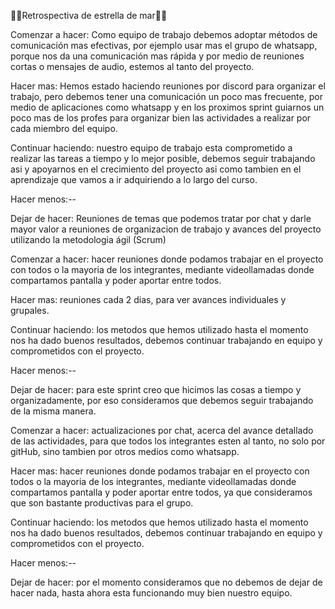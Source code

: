 
🌊💫Retrospectiva de estrella de mar🌊💫

<!-- SPRINT 2 -->
Comenzar a hacer: Como equipo de trabajo debemos adoptar métodos de comunicación mas efectivas, por ejemplo usar mas el grupo de whatsapp, porque nos da una comunicación mas rápida y por medio de reuniones cortas o mensajes de audio, estemos al tanto del proyecto.

Hacer mas: Hemos estado haciendo reuniones por discord para organizar el trabajo, pero debemos tener una comunicación un poco mas frecuente, por medio de aplicaciones como whatsapp y en los proximos sprint guiarnos un poco mas de los profes para organizar bien las actividades a realizar por cada miembro del equipo.

Continuar haciendo: nuestro equipo de trabajo esta comprometido a realizar las tareas a tiempo y lo mejor posible, debemos seguir trabajando asi y apoyarnos en el crecimiento del proyecto asi como tambien en el aprendizaje que vamos a ir adquiriendo a lo largo del curso.

Hacer menos:--

Dejar de hacer: Reuniones de temas que podemos tratar por chat y darle mayor valor a reuniones de organizacion de trabajo y avances del proyecto  utilizando  la metodologia ágil (Scrum)

<!-- SPRINT 3 -->
Comenzar a hacer: hacer reuniones donde podamos trabajar en el proyecto con todos o la mayoria de los integrantes, mediante videollamadas donde compartamos pantalla y poder aportar entre todos.

Hacer mas: reuniones cada 2 dias, para ver avances individuales y grupales.

Continuar haciendo: los metodos que hemos utilizado hasta el momento nos ha dado buenos resultados, debemos continuar trabajando en equipo y comprometidos con el proyecto.

Hacer menos:--

Dejar de hacer: para este sprint creo que hicimos las cosas a tiempo y organizadamente, por eso consideramos que debemos seguir trabajando de la misma manera.

<!-- SPRINT 4 -->
Comenzar a hacer: actualizaciones por chat, acerca del avance detallado de las actividades, para que todos los integrantes esten al tanto, no solo por gitHub, sino tambien por otros medios como whatsapp.

Hacer mas: hacer reuniones donde podamos trabajar en el proyecto con todos o la mayoria de los integrantes, mediante videollamadas donde compartamos pantalla y poder aportar entre todos, ya que consideramos que son bastante productivas para el grupo.

Continuar haciendo: los metodos que hemos utilizado hasta el momento nos ha dado buenos resultados, debemos continuar trabajando en equipo y comprometidos con el proyecto.

Hacer menos:--

Dejar de hacer: por el momento consideramos que no debemos de dejar de hacer nada, hasta ahora esta funcionando muy bien nuestro equipo.